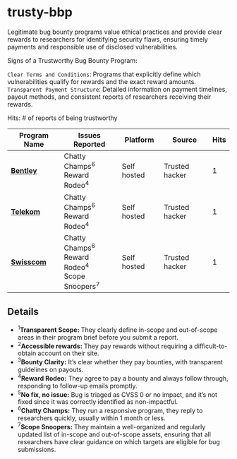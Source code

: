 # trusty-bbp
Legitimate bug bounty programs value ethical practices and provide clear rewards to researchers for identifying security flaws, ensuring timely payments and responsible use of disclosed vulnerabilities.

Signs of a Trustworthy Bug Bounty Program:

`Clear Terms and Conditions`: Programs that explicitly define which vulnerabilities qualify for rewards and the exact reward amounts.
`Transparent Payment Structure`: Detailed information on payment timelines, payout methods, and consistent reports of researchers receiving their rewards.


Hits: # of reports of being trustworthy


| Program Name              | Issues Reported                                        | Platform | Source     | Hits
|---------------------------|-------------------------------------------------------|------------|----------------------| ------
| **[Bentley](https://www.bentley.com/legal/bug-bounty-report/)**    | Chatty Champs<sup>6</sup><br>Reward Rodeo<sup>4</sup> |Self hosted| Trusted hacker        | 1
| **[Telekom](https://www.telekom.com/en/company/data-privacy-and-security/news/help-us-to-become-better-360054)**    | Chatty Champs<sup>6</sup><br>Reward Rodeo<sup>4</sup> |Self hosted| Trusted hacker        | 1
| **[Swisscom](https://github.com/swisscom/bugbounty)**    | Chatty Champs<sup>6</sup><br>Reward Rodeo<sup>4</sup><br>Scope Snoopers<sup>7</sup> |Self hosted| Trusted hacker        | 1

## Details

- <sup>1</sup>**Transparent Scope:** They clearly define in-scope and out-of-scope areas in their program brief before you submit a report.
- <sup>2</sup>**Accessible rewards:** They pay rewards without requiring a difficult-to-obtain account on their site.
- <sup>3</sup>**Bounty Clarity:** It’s clear whether they pay bounties, with transparent guidelines on payouts.  
- <sup>4</sup>**Reward Rodeo:** They agree to pay a bounty and always follow through, responding to follow-up emails promptly.
- <sup>5</sup>**No fix, no issue:**  Bug is triaged as CVSS 0 or no impact, and it’s not fixed since it was correctly identified as non-impactful.
- <sup>6</sup>**Chatty Champs:** They run a responsive program, they reply to researchers quickly, usually within 1 month or less.
- <sup>7</sup>**Scope Snoopers:** They maintain a well-organized and regularly updated list of in-scope and out-of-scope assets, ensuring that all researchers have clear guidance on which targets are eligible for bug submissions.
